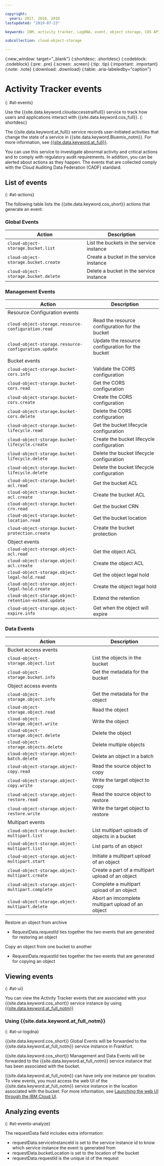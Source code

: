 ```yaml
---

copyright:
  years: 2017, 2018, 2019
lastupdated: "2019-07-23"

keywords: IBM, activity tracker, LogDNA, event, object storage, COS API calls, monitor COS events

subcollection: cloud-object-storage

---
```

{:new_window: target="_blank"}
{:shortdesc: .shortdesc}
{:codeblock: .codeblock}
{:pre: .pre}
{:screen: .screen}
{:tip: .tip}
{:important: .important}
{:note: .note}
{:download: .download} 
{:table: .aria-labeledby="caption"}


# Activity Tracker events
{: #at-events}

Use the {{site.data.keyword.cloudaccesstrailfull}} service to track how users and applications interact with {{site.data.keyword.cos_full}}.
{: shortdesc}

The {{site.data.keyword.at_full}} service records user-initiated activities that change the state of a service in {{site.data.keyword.Bluemix_notm}}. 
For more information, see [{{site.data.keyword.at_full}}](/docs/services/Activity-Tracker-with-LogDNA?topic=logdnaat-getting-started#getting-started).  

You can use this service to investigate abnormal activity and critical actions and to comply with regulatory audit requirements.  In addition, you can be alerted about actions as they happen. The events that are collected comply with the Cloud Auditing Data Federation (CADF) standard.

## List of events
{: #at-actions}

The following table lists the {{site.data.keyword.cos_short}} actions that generate an event:

### Global Events

| Action                   | Description                 |
| ------------------------ | --------------------------- |
| `cloud-object-storage.bucket.list`     | List the buckets in the service instance |
| `cloud-object-storage.bucket.create`   | Create a bucket in the service instance |
| `cloud-object-storage.bucket.delete`   | Delete a bucket in the service instance |
<!-- {: caption="Table 1. {{site.data.keyword.cos_short}} actions that generate Global Events to Activity Tracker in Frankfurt" caption-side="top"} -->

### Management Events

| Action                   | Description                 |
| ------------------------ | --------------------------- |
| Resource Configuration events | |
| `cloud-object-storage.resource-configuration.read`     | Read the resource configuration for the bucket |
| `cloud-object-storage.resource-configuration.update`   | Update the resource configuration for the bucket |
| Bucket events | |
| `cloud-object-storage.bucket-cors.info`     | Validate the CORS configuration |
| `cloud-object-storage.bucket-cors.read`     | Get the CORS configuration |
| `cloud-object-storage.bucket-cors.create`     | Create the CORS configuration |
| `cloud-object-storage.bucket-cors.delete`   | Delete the CORS configuration |
| `cloud-object-storage.bucket-lifecycle.read`   | Get the bucket lifecycle configuration |
| `cloud-object-storage.bucket-lifecycle.create`   | Create the bucket lifecycle configuration |
| `cloud-object-storage.bucket-lifecycle.delete`   | Delete the bucket lifecycle configuration |
| `cloud-object-storage.bucket-lifecycle.delete`   | Delete the bucket lifecycle configuration |
| `cloud-object-storage.bucket-acl.read`   | Get the bucket ACL |
| `cloud-object-storage.bucket-acl.create`   | Create the bucket ACL |
| `cloud-object-storage.bucket-crn.read`   | Get the bucket CRN |
| `cloud-object-storage.bucket-location.read`   | Get the bucket location |
| `cloud-object-storage.bucket-protection.create`   | Create the bucket protection |
| Object events | |
| `cloud-object-storage.object-acl.read`   | Get the object ACL |
| `cloud-object-storage.object-acl.create` | Create the object ACL |
| `cloud-object-storage.object-legal-hold.read`  | Get the object legal hold |
| `cloud-object-storage.object-legal-hold.create`  | Create the object legal hold |
| `cloud-object-storage.object-retention-extend.update`  | Extend the retention |
| `cloud-object-storage.object-expire.info`  | Get when the object will expire |


<!-- object-acl etc. -->

<!-- {: caption="Table 2. {{site.data.keyword.cos_short}} actions that generate Management Events to the Activity Tracker" caption-side="top"} -->

### Data Events

| Action                   | Description                 |
| ------------------------ | --------------------------- |
| Bucket access events | |
| `cloud-object-storage.object.list`   | List the objects in the bucket |
| `cloud-object-storage.bucket.info`   | Get the metadata for the bucket |
| Object access events | |
| `cloud-object-storage.object.info`   | Get the metadata for the object |
| `cloud-object-storage.object.read`   | Read the object |
| `cloud-object-storage.object.write`  | Write the object |
| `cloud-object-storage.object.delete`  | Delete the object |
| `cloud-object-storage.objects.delete`  | Delete multiple objects |
| `cloud-object-storage.object-batch.delete`  | Delete an object in a batch |
| `cloud-object-storage.object-copy.read`  | Read the source object to copy |
| `cloud-object-storage.object-copy.write`  | Write the target object to copy |
| `cloud-object-storage.object-restore.read`   | Read the source object to restore|
| `cloud-object-storage.object-restore.write`  | Write the target object to restore |
| Multipart events | |
| `cloud-object-storage.bucket-multipart.list` | List multipart uploads of objects in a bucket |
| `cloud-object-storage.object-multipart.list` | List parts of an object |
| `cloud-object-storage.object-multipart.start` | Initiate a multipart upload of an object |
| `cloud-object-storage.object-multipart.create` | Create a part of a multipart upload of an object |
| `cloud-object-storage.object-multipart.complete` | Complete a multipart upload of an object |
| `cloud-object-storage.object-multipart.delete` | Abort an imcomplete multipart upload of an object |


Restore an object from archive
* RequestData.requestId ties together the two events that are generated for restoring an object

Copy an object from one bucket to another
* RequestData.requestId ties together the two events that are generated for copying an object


<!-- {: caption="Table 3. {{site.data.keyword.cos_short}} actions that generate Data Events to the Activity Tracker" caption-side="top"} -->


## Viewing events
{: #at-ui}

You can view the Activity Tracker events that are associated with your {{site.data.keyword.cos_short}} service instance by using [{{site.data.keyword.at_full_notm}}](/docs/services/Activity-Tracker-with-LogDNA?topic=logdnaat-getting-started#getting-started)

### Using {{site.data.keyword.at_full_notm}}
{: #at-ui-logdna}

{{site.data.keyword.cos_short}} Global Events will be forwarded to the {{site.data.keyword.at_full_notm}} service instance in Frankfurt.

{{site.data.keyword.cos_short}} Management and Data Events will be forwarded to the {{site.data.keyword.at_full_notm}} service instance that has been associated with the bucket.

{{site.data.keyword.at_full_notm}} can have only one instance per location. To view events, you must access the web UI of the {{site.data.keyword.at_full_notm}} service instance in the location associated with the bucket. For more information, see [Launching the web UI through the IBM Cloud UI](/docs/services/Activity-Tracker-with-LogDNA?topic=logdnaat-launch#launch_step2).

## Analyzing events
{: #at-events-analyze}

The requestData field includes extra information:
* requestData.serviceInstanceId is set to the service instance id to know which service instance the event is generated from
* requestData.bucketLocation is set to the location of the bucket
* requestData.requestId is the unique id of the request

